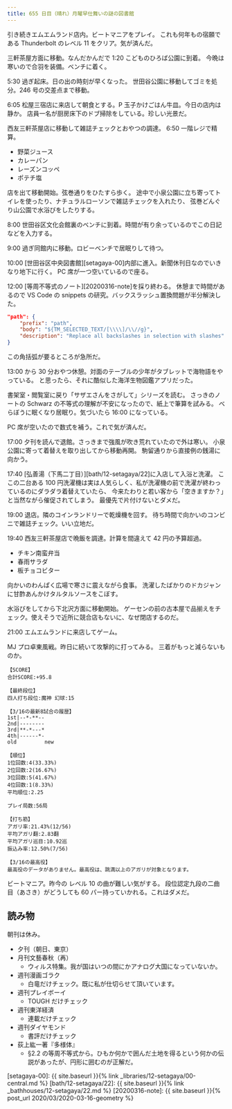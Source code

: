 ```yaml
---
title: 655 日目（晴れ）月曜早仕舞いの謎の図書館
---
```


引き続きエムエムランド店内。ビートマニアをプレイ。
これも何年もの宿願である Thunderbolt のレベル 11 をクリア。気が済んだ。

三軒茶屋方面に移動。なんだかんだで 1:20 こどものひろば公園に到着。
今晩は寒いので合羽を装備。ベンチに着く。

5:30 過ぎ起床。日の出の時刻が早くなった。
世田谷公園に移動してゴミを処分。246 号の交差点まで移動。

6:05 松屋三宿店に来店して朝食とする。P 玉子かけごはん牛皿。今日の店内は静か。
店員一名が厨房床下のドブ掃除をしている。珍しい光景だ。

西友三軒茶屋店に移動して雑誌チェックとおやつの調達。
6:50 一階レジで精算。

* 野菜ジュース
* カレーパン
* レーズンコッペ
* ポテチ塩

店を出て移動開始。弦巻通りをひたすら歩く。
途中で小泉公園に立ち寄ってトイレを使ったり、ナチュラルローソンで雑誌チェックを入れたり、
弦巻どんぐり山公園で水浴びをしたりする。

8:00 世田谷区文化会館裏のベンチに到着。時間が有り余っているのでこの日記などを入力する。

9:00 過ぎ同館内に移動。ロビーベンチで居眠りして待つ。

10:00 [世田谷区中央図書館][setagaya-00]内部に進入。新聞休刊日なのでいきなり地下に行く。
PC 席が一つ空いているので座る。

12:00 [等周不等式のノート][20200316-note]を採り終わる。
休憩まで時間があるので VS Code の snippets の研究。バックスラッシュ置換問題が半分解決した。

```json
"path": {
    "prefix": "path",
    "body": "${TM_SELECTED_TEXT/[\\\\]/\\//g}",
    "description": "Replace all backslashes in selection with slashes"
}
```

この角括弧が要るところが急所だ。

13:00 から 30 分おやつ休憩。対面のテーブルの少年がタブレットで海物語をやっている。
と思ったら、それに酷似した海洋生物図鑑アプリだった。

書架室・閲覧室に戻り「サザエさんをさがして」シリーズを読む。
さっきのノートの Schwarz の不等式の理解が不安になったので、紙上で筆算を試みる。
べらぼうに眠くなり居眠り。気づいたら 16:00 になっている。

PC 席が空いたので数式を補う。これで気が済んだ。

17:00 夕刊を読んで退館。さっきまで強風が吹き荒れていたので外は寒い。
小泉公園に寄って着替えを取り出してから移動再開。
駒留通りから直接例の銭湯に向かう。

17:40 [弘善湯（下馬二丁目）][bath/12-setagaya/22]に入店して入浴と洗濯。
ここの二台ある 100 円洗濯機は実は人気らしく、私が洗濯機の前で洗濯が終わっているのにダラダラ着替えていたら、
今来たわりと若い客から「空きますか？」と当然ながら催促されてしまう。
最優先で片付けないとダメだ。

19:00 退店。隣のコインランドリーで乾燥機を回す。
待ち時間で向かいのコンビニで雑誌チェック。いい立地だ。

19:40 西友三軒茶屋店で晩飯を調達。計算を間違えて 42 円の予算超過。

* チキン南蛮弁当
* 春雨サラダ
* 板チョコビター

向かいのわんぱく広場で寒さに震えながら食事。
洗濯したばかりのドカジャンに甘酢あんかけタルタルソースをこぼす。

水浴びをしてから下北沢方面に移動開始。
ゲーセンの前の古本屋で品揃えをチェック。使えそうで近所に競合店もないに、なぜ閉店するのだ。

21:00 エムエムランドに来店してゲーム。

MJ プロ卓東風戦。昨日に続いて攻撃的に打ってみる。
三着がもっと減らないものか。

```text
【SCORE】
合計SCORE:+95.8

【最終段位】
四人打ち段位:魔神 幻球:15

【3/16の最新8試合の履歴】
1st|--*-**--
2nd|--------
3rd|**-*---*
4th|------*-
old         new

【順位】
1位回数:4(33.33%)
2位回数:2(16.67%)
3位回数:5(41.67%)
4位回数:1(8.33%)
平均順位:2.25

プレイ局数:56局

【打ち筋】
アガリ率:21.43%(12/56)
平均アガリ翻:2.83翻
平均アガリ巡目:10.92巡
振込み率:12.50%(7/56)

【3/16の最高役】
最高役のデータがありません。最高役は、跳満以上のアガリが対象となります。
```

ビートマニア。昨今の レベル 10 の曲が難しい気がする。
段位認定九段の二曲目（あさき）がどうしても 60 パー持っていかれる。これはダメだ。

## 読み物

朝刊は休み。

* 夕刊（朝日、東京）
* 月刊文藝春秋（再）
  * ウィルス特集。我が国はいつの間にかアナログ大国になっていないか。
* 週刊漫画ゴラク
  * 白竜だけチェック。既に私が仕切らせて頂いています。
* 週刊プレイボーイ
  * TOUGH だけチェック
* 週刊東洋経済
  * 連載だけチェック
* 週刊ダイヤモンド
  * 書評だけチェック
* 荻上紘一著『多様体』
  * §2.2 の等周不等式から。ひもか何かで囲んだ土地を得るという何かの伝説があったが、円形に囲むのが正解だ。

[setagaya-00]: {{ site.baseurl }}{% link _libraries/12-setagaya/00-central.md %}
[bath/12-setagaya/22]: {{ site.baseurl }}{% link _bathhouses/12-setagaya/22.md %}
[20200316-note]: {{ site.baseurl }}{% post_url 2020/03/2020-03-16-geometry %}
